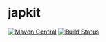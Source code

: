japkit
======

[![Maven Central](https://img.shields.io/maven-central/v/com.github.stefanocke.japkit/japkit-parent.svg)](http://mvnrepository.com/artifact/com.github.stefanocke.japkit/japkit)
[![Build Status](https://travis-ci.org/stefanocke/japkit.svg?branch=master)](https://travis-ci.org/stefanocke/japkit)

